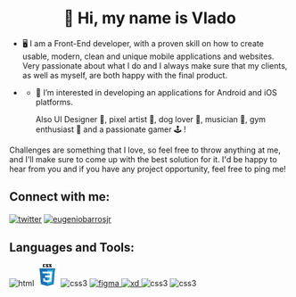 <h1 align="center">👋 Hi, my name is Vlado</h1>

- 🖥️ I am a Front-End developer, with a proven skill on how to create usable, modern, clean and unique mobile applications and websites. Very passionate about what I do and I always make sure that my clients, as well as myself, are both happy with the final product.
- - 👀 I’m interested in developing an applications for Android and iOS platforms.

      Also UI Designer 📱, pixel artist 🎨, dog lover 🐶, musician 🎵, gym enthusiast 💪 and a passionate gamer 🕹️ !

Challenges are something that I love, so feel free to throw anything at me, and I'll make sure to come up with the best solution for it. I'd be happy to hear from you and if you have any project opportunity, feel free to ping me!

<h2 align="left">Connect with me:</h2>
<p align="left">
<a href="https://twitter.com/dovll4" target="_blank"><img align="center" src="https://raw.githubusercontent.com/rahuldkjain/github-profile-readme-generator/master/src/images/icons/Social/twitter.svg" target="_blank" alt="twitter" height="30" width="40" /></a>
<a href="https://www.linkedin.com/in/vladimir-adamovic-215584148" target="_blank"><img align="center" src="https://raw.githubusercontent.com/rahuldkjain/github-profile-readme-generator/master/src/images/icons/Social/linked-in-alt.svg" target="_blank" alt="eugeniobarrosjr" height="30" width="40" /></a>
</p>

<h2 align="left">Languages and Tools:</h2>
<p align="left">
      <img src="https://upload.wikimedia.org/wikipedia/commons/thumb/6/61/HTML5_logo_and_wordmark.svg/512px-HTML5_logo_and_wordmark.svg.png?20170517184425" alt="html"              width="40" height="40"/>
      <img src="https://raw.githubusercontent.com/devicons/devicon/master/icons/css3/css3-original-wordmark.svg" alt="css3" width="40" height="40"/>
      <img src="https://upload.wikimedia.org/wikipedia/commons/thumb/9/99/Unofficial_JavaScript_logo_2.svg/512px-Unofficial_JavaScript_logo_2.svg.png?20141107110902"                alt="css3" width="40" height="40"/>
      <a href="https://www.figma.com/" target="_blank" rel="noreferrer"> <img src="https://www.vectorlogo.zone/logos/figma/figma-icon.svg" alt="figma" width="40"          height="40"/> </a>
      <a href="https://www.adobe.com/products/xd.html" target="_blank" rel="noreferrer"> <img src="https://cdn.worldvectorlogo.com/logos/adobe-xd.svg" alt="xd"                      width="40" height="40"/> </a>
      <img src="https://upload.wikimedia.org/wikipedia/commons/thumb/f/fb/Adobe_Illustrator_CC_icon.svg/512px-Adobe_Illustrator_CC_icon.svg.png?20220814183839" alt="css3" width="40" height="40"/>
      <img src="https://upload.wikimedia.org/wikipedia/commons/thumb/a/af/Adobe_Photoshop_CC_icon.svg/512px-Adobe_Photoshop_CC_icon.svg.png?20200616073617" alt="css3" width="40" height="40"/>
      </p>
